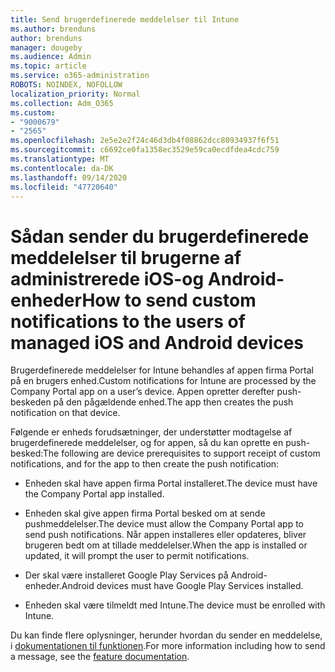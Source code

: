 ```yaml
---
title: Send brugerdefinerede meddelelser til Intune
ms.author: brenduns
author: brenduns
manager: dougeby
ms.audience: Admin
ms.topic: article
ms.service: o365-administration
ROBOTS: NOINDEX, NOFOLLOW
localization_priority: Normal
ms.collection: Adm_O365
ms.custom:
- "9000679"
- "2565"
ms.openlocfilehash: 2e5e2e2f24c46d3db4f08862dcc80934937f6f51
ms.sourcegitcommit: c6692ce0fa1358ec3529e59ca0ecdfdea4cdc759
ms.translationtype: MT
ms.contentlocale: da-DK
ms.lasthandoff: 09/14/2020
ms.locfileid: "47720640"
---
```

# <a name="how-to-send-custom-notifications-to-the-users-of-managed-ios-and-android-devices"></a><span data-ttu-id="b63db-102">Sådan sender du brugerdefinerede meddelelser til brugerne af administrerede iOS-og Android-enheder</span><span class="sxs-lookup"><span data-stu-id="b63db-102">How to send custom notifications to the users of managed iOS and Android devices</span></span>

<span data-ttu-id="b63db-103">Brugerdefinerede meddelelser for Intune behandles af appen firma Portal på en brugers enhed.</span><span class="sxs-lookup"><span data-stu-id="b63db-103">Custom notifications for Intune are processed by the Company Portal app on a user’s device.</span></span> <span data-ttu-id="b63db-104">Appen opretter derefter push-beskeden på den pågældende enhed.</span><span class="sxs-lookup"><span data-stu-id="b63db-104">The app then creates the push notification on that device.</span></span>

<span data-ttu-id="b63db-105">Følgende er enheds forudsætninger, der understøtter modtagelse af brugerdefinerede meddelelser, og for appen, så du kan oprette en push-besked:</span><span class="sxs-lookup"><span data-stu-id="b63db-105">The following are device prerequisites to support receipt of custom notifications, and for the app to then create the push notification:</span></span>

- <span data-ttu-id="b63db-106">Enheden skal have appen firma Portal installeret.</span><span class="sxs-lookup"><span data-stu-id="b63db-106">The device must have the Company Portal app installed.</span></span>  

- <span data-ttu-id="b63db-107">Enheden skal give appen firma Portal besked om at sende pushmeddelelser.</span><span class="sxs-lookup"><span data-stu-id="b63db-107">The device must allow the Company Portal app to send push notifications.</span></span> <span data-ttu-id="b63db-108">Når appen installeres eller opdateres, bliver brugeren bedt om at tillade meddelelser.</span><span class="sxs-lookup"><span data-stu-id="b63db-108">When the app is installed or updated, it will prompt the user to permit notifications.</span></span>

- <span data-ttu-id="b63db-109">Der skal være installeret Google Play Services på Android-enheder.</span><span class="sxs-lookup"><span data-stu-id="b63db-109">Android devices must have Google Play Services installed.</span></span>

- <span data-ttu-id="b63db-110">Enheden skal være tilmeldt med Intune.</span><span class="sxs-lookup"><span data-stu-id="b63db-110">The device must be enrolled with Intune.</span></span>

<span data-ttu-id="b63db-111">Du kan finde flere oplysninger, herunder hvordan du sender en meddelelse, i [dokumentationen til funktionen](https://docs.microsoft.com/intune/custom-notifications).</span><span class="sxs-lookup"><span data-stu-id="b63db-111">For more information including how to send a message, see the [feature documentation](https://docs.microsoft.com/intune/custom-notifications).</span></span>
